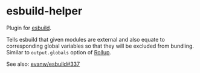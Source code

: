 # esbuild-helper

Plugin for [esbuild](https://esbuild.github.io/).

Tells esbuild that given modules are external and also equate to corresponding global variables so that they will be excluded from bundling. Similar to `output.globals` option of [Rollup](https://rollupjs.org/).

See also: [evanw/esbuild#337](https://github.com/evanw/esbuild/issues/337)

